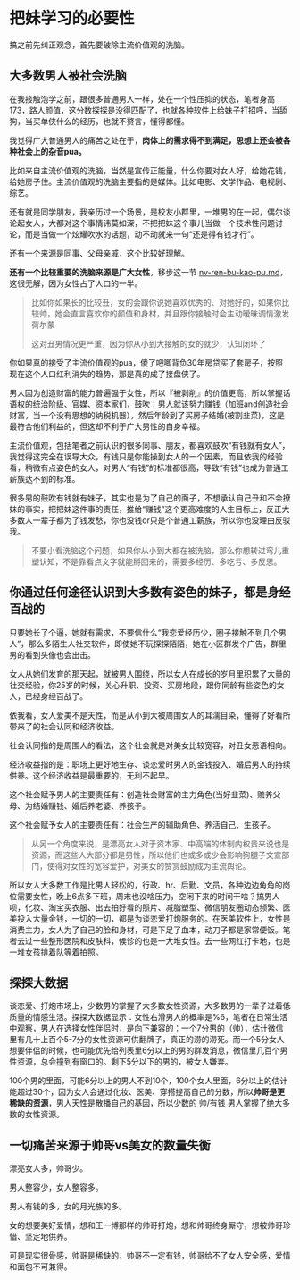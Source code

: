# 把妹学习的必要性

搞之前先纠正观念，首先要破除主流价值观的洗脑。

## **大多数男人被社会洗脑**

在我接触泡学之前，跟很多普通男人一样，处在一个性压抑的状态，笔者身高173，路人颜值，这分数探探是没得匹配了，也就各种软件上给妹子打招呼，当舔狗，当买单侠什么的经历，也就不赘言，懂得都懂。

我觉得广大普通男人的痛苦之处在于，**肉体上的需求得不到满足，思想上还会被各种社会上的杂音pua。**

比如来自主流价值观的洗脑，当然是宣传正能量，什么你要对女人好，给她花钱，给她房子住。主流价值观的洗脑主要指的是媒体。比如电影、文学作品、电视剧、综艺。

还有就是同学朋友，我亲历过一个场景，是校友小群里，一堆男的在一起，偶尔谈论起女人，大都对这个事情讳莫如深，不把把妹这个事儿当做一个技术性问题讨论，而是当做一个炫耀吹水的话题，动不动就来一句“还是得有钱才行”。

还有一个来源是同事、父母亲戚，这个比较好理解。

**还有一个比较重要的洗脑来源是广大女性**，移步这一节 [nv-ren-bu-kao-pu.md](../er-guan-yu-nv-ren/nv-ren-bu-kao-pu.md "mention")， 这很无解，因为女性占了人口的一半。

> 比如你如果长的比较丑，女的会跟你说她喜欢优秀的、对她好的，如果你比较帅，她会直言喜欢你的颜值和身材，并且跟你接触时会主动暧昧调情激发荷尔蒙
>
> 这对丑男情况更严重，因为你从小到大接触的女的就少，认知闭环了

你如果真的接受了主流价值观的pua，傻了吧唧背负30年房贷买了套房子，按照现在这个人口红利消失的趋势，那是真的成了接盘侠了。

男人因为创造财富的能力普遍强于女性，所以『被剥削』的价值更高，所以掌握话语权的统治阶级、官媒、资本家们，鼓吹：男人就该努力赚钱（加班and创造社会财富，当一个没有思想的纳税机器），然后年龄到了买房子结婚(被割韭菜)，这是最符合他们利益的，但这却不利于广大男性的自身幸福。

主流价值观，包括笔者之前认识的很多同事、朋友，都喜欢鼓吹“有钱就有女人”，我觉得这完全在误导大众，有钱只是你能操到女人的一个因素，而且依我的经验看，稍微有点姿色的女人，对男人“有钱”的标准都很高，导致“有钱”也成为普通工薪族达不到的标准。

很多男的鼓吹有钱就有妹子，其实也是为了自己的面子，不想承认自己丑和不会撩妹的事实，把把妹这件事的责任，推给“赚钱”这个更高难度的人生目标上，反正大多数人一辈子都为了钱发愁，你也没钱or只是个普通工薪族，所以你也没理由反驳我。

> 不要小看洗脑这个问题，如果你从小到大都在被洗脑，那么你想转过弯儿重塑认知，不是靠看点文字就能掰回来的，需要多经历、多吃亏、多反思。

## 你通过任何途径认识到大多数有姿色的妹子，都是身经百战的

只要她长了个逼，她就有需求，不要信什么“我恋爱经历少，圈子接触不到几个男人”，那么多陌生人社交软件，即使她不玩探探陌陌，她在小区群发个广告，群里男的看到头像也会出击。

女人从她们发育的那天起，就被男人围绕，所以女人在成长的岁月里积累了大量的社交经验，你25岁的时候，关心升职、投资、买房地段，跟你同龄有些姿色的女人，已经身经百战了。

依我看，女人爱美不是天性，而是从小到大被周围女人的耳濡目染，懂得了好看所带来了的社会认同和经济收益。

社会认同指的是周围人的看法，这个社会就是对美女比较宽容，对丑女恶语相向。

经济收益指的是：职场上更好地生存、谈恋爱时男人的金钱投入、婚后男人的持续供养。这个经济收益是最重要的，无利不起早。

这个社会赋予男人的主要责任有：创造社会财富的主力角色(当好韭菜)、赡养父母、为结婚赚钱、婚后养老婆、养孩子。

这个社会赋予女人的主要责任有：社会生产的辅助角色、养活自己、生孩子。

> 从另一个角度来说，是漂亮女人对于资本家、中高端的体制内权贵来说也是资源，而这些人大部分都是男性，所以他们也或多或少会影响狗腿子文宣部门，使得对女性的宽容爱护，对美女的赞赏鼓励成为主流舆论。

所以女人大多数工作是比男人轻松的，行政、hr、后勤、文员，各种边边角角的岗位需要女性，晚上6点多下班，周末也没啥压力，空闲下来的时间干啥？搞男人呗，化妆、淘宝买衣服、出去拍好看的照片、减脂塑型、微信朋友圈动态频繁、医美投入大量金钱，一切的一切，都是为谈恋爱打炮服务的。在医美软件上，女性是消费主力，女人为了自己的脸和身材，可是下足了血本，动刀子都是家常便饭。笔者去过一些整形医院和皮肤科，候诊的也是一大堆女性。去一些网红打卡地，也是一堆女孩排着队等着拍照。

## 探探大数据

谈恋爱、打炮市场上，少数男的掌握了大多数女性资源，大多数男的一辈子过着低质量的情感生活。探探大数据显示：女性右滑男人的概率是%6，笔者在日常生活中观察，男人在选择女性伴侣时，是向下兼容的：一个7分男的（帅），估计微信里有几十上百个5-7分的女性资源可供翻牌子，真正的涝的涝死。而一个5分女人想要伴侣的时候，也可能优先给列表里6分以上的男的群发消息，微信里几百个男性资源，总会撞到有窗口的。剩下5分以下的男的，被女人嫌弃。

100个男的里面，可能6分以上的男人不到10个，100个女人里面，6分以上的估计能超过30个，因为女人会通过化妆、医美、穿搭提高自己的分数，所以**帅哥是更稀缺的资源**，男人天性是散播自己的基因，所以少数的 帅/有钱 男人掌握了绝大多数的女性资源。

## 一切痛苦来源于帅哥vs美女的数量失衡

漂亮女人多，帅哥少。

男人整容少，女人整容多。

男人有钱的多，女的月光族的多。

女的想要美好爱情，想和王一博那样的帅哥打炮，想和帅哥终身厮守，想被帅哥珍惜、坚定地供养。

可是现实很骨感，帅哥是稀缺的，帅哥不一定有钱，帅哥给不了女人安全感，爱情和面包不可兼得。
